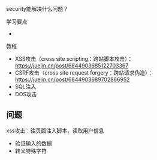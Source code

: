 security能解决什么问题？

学习要点

- 

教程

- XSS攻击（cross site scripting：跨站脚本攻击）：https://juejin.cn/post/6844903685122703367
- CSRF攻击（cross site request forgery：跨站请求伪造）：https://juejin.cn/post/6844903689702866952
- SQL注入
- DOS攻击



## 问题

xss攻击：往页面注入脚本，读取用户信息

- 验证输入的数据
- 转义特殊字符

